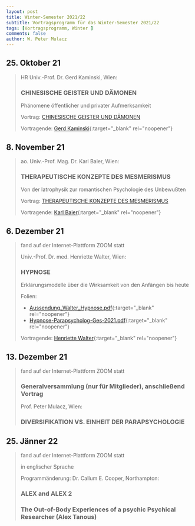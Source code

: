 ```yaml
---
layout: post
title: Winter-Semester 2021/22
subtitle: Vortragsprogramm für das Winter-Semester 2021/22
tags: [Vortragsprogramm, Winter ]
comments: false
author: W. Peter Mulacz
---
```


## 25. Oktober 21
> HR Univ.-Prof. Dr. Gerd Kaminski, Wien:
> ### CHINESISCHE GEISTER UND DÄMONEN
> Phänomene öffentlicher und privater Aufmerksamkeit
>
> Vortrag: [CHINESISCHE GEISTER UND DÄMONEN](2021-10-25-chinesische-geister.md)
>
> Vortragende: [Gerd Kaminski](https://www.icsoa.at/ueber-uns/){:target="_blank" rel="noopener"}



## 8. November 21
> ao. Univ.-Prof. Mag. Dr. Karl Baier, Wien:
> ### THERAPEUTISCHE KONZEPTE DES MESMERISMUS
> Von der Iatrophysik zur romantischen Psychologie des Unbewußten
>
> Vortrag: [THERAPEUTISCHE KONZEPTE DES MESMERISMUS](2021-11-08-mesmerismus.md)
>
> Vortragende: [Karl Baier](https://rw-ktf.univie.ac.at/karl-baier/){:target="_blank" rel="noopener"}




## 6. Dezember 21
> fand auf der Internet-Plattform ZOOM statt
> 
> Univ.-Prof. Dr. med. Henriette Walter, Wien:
> ### HYPNOSE
> Erklärungsmodelle über die Wirksamkeit von den Anfängen bis heute
>
> Folien: 
> * [Aussendung_Walter_Hypnose.pdf](../assets/resources/Aussendung_Walter_Hypnose.pdf){:target="_blank" rel="noopener"}
> * [Hypnose-Parapsycholog-Ges-2021.pdf](../assets/resources/Hypnose-Parapsycholog-Ges-2021.pdf){:target="_blank" rel="noopener"}
>
> Vortragende: [Henriette Walter](http://www.oegwh.at/){:target="_blank" rel="noopener"}



## 13. Dezember 21
> fand auf der Internet-Plattform ZOOM statt
> ### Generalversammlung (nur für Mitglieder), anschließend Vortrag
> Prof. Peter Mulacz, Wien:
> ### DIVERSIFIKATION VS. EINHEIT DER PARAPSYCHOLOGIE



## 25. Jänner 22
> fand auf der Internet-Plattform ZOOM statt
> 
> in englischer Sprache
> 
> Programmänderung:
> Dr. Callum E. Cooper, Northampton:
> ### ALEX and ALEX 2
> ### The Out-of-Body Experiences of a psychic Psychical Researcher (Alex Tanous)

